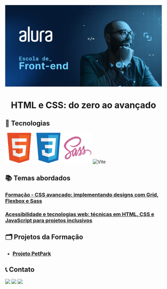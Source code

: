<img src="./CSS-avancado/img/alura-02.webp">

<div style="text-align: center;">
    <h1> HTML e CSS: do zero ao avançado </h1>
</div>

## 🚀 Tecnologias

<div>
  <img alt="Misael-HTML" height="100" width="90" src="https://raw.githubusercontent.com/devicons/devicon/master/icons/html5/html5-original.svg">
  <img alt="Misael-CSS" height="100" width="90" src="https://raw.githubusercontent.com/devicons/devicon/master/icons/css3/css3-original.svg">
  <img alt="Misael-SASS" height="100" width="90" src="https://raw.githubusercontent.com/devicons/devicon/master/icons/sass/sass-original.svg">
  <img alt="Vite" height="100" width="90" src="https://raw.githubusercontent.com/vitejs/vite/main/docs/public/logo.svg">
</div>

## 📚 Temas abordados

### [Formação - CSS avançado: implementando designs com Grid, Flexbox e Sass](CSS-avancado/menu.md)

### [Acessibilidade e tecnologias web: técnicas em HTML, CSS e JavaScript para projetos inclusivos](./Acessibilidade_tecnologias-web/menu.md)

## 🗂️ Projetos da Formação

- ### [Projeto PetPark](https://petpark-xi.vercel.app/)

<h2> 📞 Contato</h2>
<div> 
  <a href="https://instagram.com/misaelvborges" target="_blank"><img src="https://img.shields.io/badge/-Instagram-%23E4405F?style=for-the-badge&logo=instagram&logoColor=white" target="_blank"></a>
  <a href = "mailto:misaelborges1981@gmail.com"><img src="https://img.shields.io/badge/-Gmail-%23333?style=for-the-badge&logo=gmail&logoColor=white" target="_blank"></a>
  <a href="https://www.linkedin.com/in/misael-borges-5a5214181" target="_blank"><img src="https://img.shields.io/badge/-LinkedIn-%230077B5?style=for-the-badge&logo=linkedin&logoColor=white" target="_blank"></a> 
  <a href= https://img.shields.io/badge/WhatsApp-25D366?style=for-the-badge&logo=whatsapp&logoColor=white></a>
</div>
